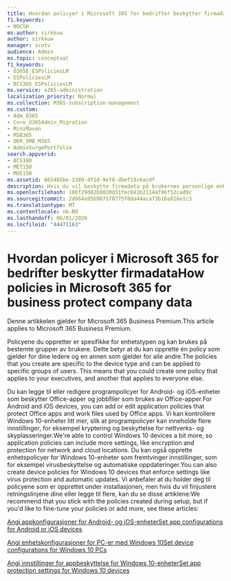 ```yaml
---
title: Hvordan policyer i Microsoft 365 for bedrifter beskytter firmadata
f1.keywords:
- NOCSH
ms.author: sirkkuw
author: sirkkuw
manager: scotv
audience: Admin
ms.topic: conceptual
f1_keywords:
- O365E_ESPoliciesLM
- ESPoliciesLM
- BCS365_ESPoliciesLM
ms.service: o365-administration
localization_priority: Normal
ms.collection: M365-subscription-management
ms.custom:
- Adm_O365
- Core_O365Admin_Migration
- MiniMaven
- MSB365
- OKR_SMB_M365
- AdminSurgePortfolio
search.appverid:
- BCS160
- MET150
- MOE150
ms.assetid: 665485be-2389-4f1d-9ef8-dbef19c6acdf
description: Hvis du vil beskytte firmadata på brukernes personlige enheter, bruker du policyer som retter seg mot bestemte enheter og sikkerhetsgrupper.
ms.openlocfilehash: 18bf29d82b8020d31fec681b2114af86f52cad9c
ms.sourcegitcommit: 2d664a95b9875f0775f0da44aca73b16a816e1c3
ms.translationtype: MT
ms.contentlocale: nb-NO
ms.lasthandoff: 06/01/2020
ms.locfileid: "44471163"
---
```

# <a name="how-policies-in-microsoft-365-for-business-protect-company-data"></a><span data-ttu-id="af196-103">Hvordan policyer i Microsoft 365 for bedrifter beskytter firmadata</span><span class="sxs-lookup"><span data-stu-id="af196-103">How policies in Microsoft 365 for business protect company data</span></span>

<span data-ttu-id="af196-104">Denne artikkelen gjelder for Microsoft 365 Business Premium.</span><span class="sxs-lookup"><span data-stu-id="af196-104">This article applies to Microsoft 365 Business Premium.</span></span>

<span data-ttu-id="af196-p101">Policyene du oppretter er spesifikke for enhetstypen og kan brukes på bestemte grupper av brukere. Dette betyr at du kan opprette én policy som gjelder for dine ledere og en annen som gjelder for alle andre.</span><span class="sxs-lookup"><span data-stu-id="af196-p101">The policies that you create are specific to the device type and can be applied to specific groups of users. This means that you could create one policy that applies to your executives, and another that applies to everyone else.</span></span>
  
<span data-ttu-id="af196-107">Du kan legge til eller redigere programpolicyer for Android- og iOS-enheter som beskytter Office-apper og jobbfiler som brukes av Office-apper.</span><span class="sxs-lookup"><span data-stu-id="af196-107">For Android and iOS devices, you can add or edit application policies that protect Office apps and work files used by Office apps.</span></span> <span data-ttu-id="af196-108">Vi kan kontrollere Windows 10-enheter litt mer, slik at programpolicyer kan inneholde flere innstillinger, for eksempel kryptering og beskyttelse for nettverks- og skyplasseringer.</span><span class="sxs-lookup"><span data-stu-id="af196-108">We're able to control Windows 10 devices a bit more, so application policies can include more settings, like encryption and protection for network and cloud locations.</span></span> <span data-ttu-id="af196-109">Du kan også opprette enhetspolicyer for Windows 10-enheter som fremtvinger innstillinger, som for eksempel virusbeskyttelse og automatiske oppdateringer.</span><span class="sxs-lookup"><span data-stu-id="af196-109">You can also create device policies for Windows 10 devices that enforce settings like virus protection and automatic updates.</span></span> <span data-ttu-id="af196-110">Vi anbefaler at du holder deg til policyene som er opprettet under installasjonen, men hvis du vil finjustere retningslinjene dine eller legge til flere, kan du se disse artiklene:</span><span class="sxs-lookup"><span data-stu-id="af196-110">We recommend that you stick with the policies created during setup, but if you'd like to fine-tune your policies or add more, see these articles:</span></span>
  
[<span data-ttu-id="af196-111">Angi appkonfigurasjoner for Android- og iOS-enheter</span><span class="sxs-lookup"><span data-stu-id="af196-111">Set app configurations for Android or iOS devices</span></span>](app-protection-settings-for-android-and-ios.md)
  
[<span data-ttu-id="af196-112">Angi enhetskonfigurasjoner for PC-er med Windows 10</span><span class="sxs-lookup"><span data-stu-id="af196-112">Set device configurations for Windows 10 PCs</span></span>](protection-settings-for-windows-10-pcs.md)
  
[<span data-ttu-id="af196-113">Angi innstillinger for appbeskyttelse for Windows 10-enheter</span><span class="sxs-lookup"><span data-stu-id="af196-113">Set app protection settings for Windows 10 devices</span></span>](protection-settings-for-windows-10-devices.md)
  

